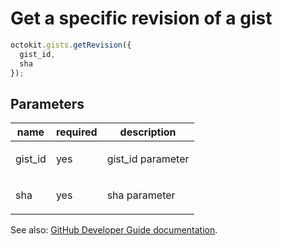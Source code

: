 # Get a specific revision of a gist

```js
octokit.gists.getRevision({
  gist_id,
  sha
});
```

## Parameters

<table>
  <thead>
    <tr>
      <th>name</th>
      <th>required</th>
      <th>description</th>
    </tr>
  </thead>
  <tbody>
    <tr><td>gist_id</td><td>yes</td><td>

gist_id parameter

</td></tr>
<tr><td>sha</td><td>yes</td><td>

sha parameter

</td></tr>
  </tbody>
</table>

See also: [GitHub Developer Guide documentation](endpoint.documentationUrl).
